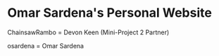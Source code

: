# Omar Sardena's Personal Website

ChainsawRambo = Devon Keen  (Mini-Project 2 Partner)

osardena = Omar Sardena 
